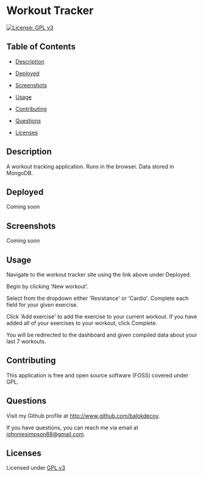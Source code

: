 # Workout Tracker

  [![License: GPL v3](https://img.shields.io/badge/License-GPLv3-blue.svg)](https://www.gnu.org/licenses/gpl-3.0)

  ## Table of Contents

  - [Description](#description)

  - [Deployed](#deployed)

  - [Screenshots](#screenshots)

  - [Usage](#usage)

  - [Contributing](#contributing)

  - [Questions](#questions)

  - [Licenses](#licenses)

  ## Description

  A workout tracking application. Runs in the browser. Data stored in MongoDB.

  ## Deployed

  Coming soon

  ## Screenshots

  Coming soon

  ## Usage

  Navigate to the workout tracker site using the link above under Deployed. 

  Begin by clicking 'New workout'. 

  Select from the dropdown either 'Resistance' or 'Cardio'. Complete each field for your given exercise. 

  Click 'Add exercise' to add the exercise to your current workout. If you have added all of your exercises to your workout, click Complete. 

  You will be redirected to the dashboard and given compiled data about your last 7 workouts. 
  

  ## Contributing

  This application is free and open source software (FOSS) covered under GPL. 
  
  ## Questions

  Visit my Github profile at http://www.github.com/balokdecoy.

  If you have questions, you can reach me via email at johnniesimpson88@gmail.com.

  ## Licenses
 Licensed under [GPL v3](https://www.gnu.org/licenses/gpl-3.0)

